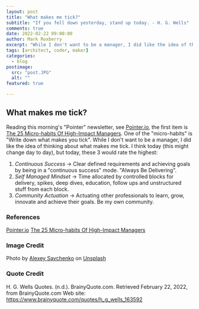 ```yaml
---
layout: post
title: "What makes me tick?"
subtitle: "If you fell down yesterday, stand up today. - H. G. Wells"
comments: true
date: 2022-02-22 09:00:00
author: Mark Roxberry
excerpt: "While I don't want to be a manager, I did like the idea of thinking about what makes me tick.  I think today these 3 would rate the highest."
tags: [architect, coder, maker]
categories:
  - blog
postimage:
  src: "post.JPG"
  alt: ""
featured: true

---
```


## What makes me tick?

Reading this morning's "Pointer" newsletter, see [Pointer.io](https://www.pointer.io), the first item is [The 25 Micro-habits Of High-Impact Managers](https://review.firstround.com/the-25-micro-habits-of-high-impact-managers).  One of the "micro-habits" is "Write down what makes you tick".  While I don't want to be a manager, I did like the idea of thinking about what makes me tick.  I think today (this might change day to day), but today, these 3 would rate the highest:

1. *Continuous Success* -> Clear defined requirements and achieving goals by being in a "continuous success" mode.  "Always Be Delivering".
2. *Self Managed Mindset* -> Time allocated by controlled blocks for delivery, spikes, deep dives, education, follow ups and unstructured stuff from each block.
3. *Community Actuation* -> Actuating other professionals to learn, grow, innovate and achieve their goals. Be my own community.


### References

[Pointer.io](https://www.pointer.io)
[The 25 Micro-habits Of High-Impact Managers](https://review.firstround.com/the-25-micro-habits-of-high-impact-managers)

### Image Credit

Photo by <a href="https://unsplash.com/@alexxsvch?utm_source=unsplash&utm_medium=referral&utm_content=creditCopyText">Alexey Savchenko</a> on <a href="https://unsplash.com/s/photos/clock?utm_source=unsplash&utm_medium=referral&utm_content=creditCopyText">Unsplash</a>
 
### Quote Credit

H. G. Wells Quotes. (n.d.). BrainyQuote.com. Retrieved February 22, 2022, from BrainyQuote.com Web site: https://www.brainyquote.com/quotes/h_g_wells_163592


